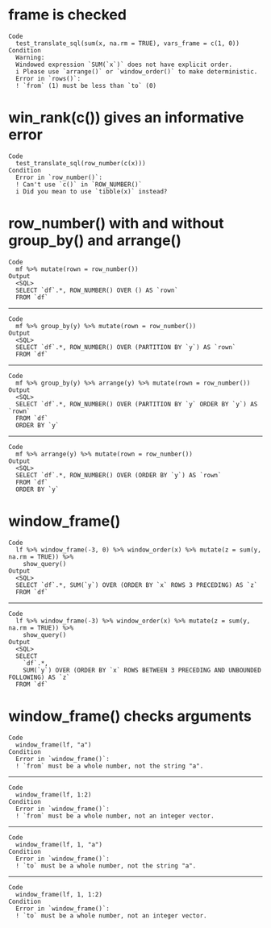 # frame is checked

    Code
      test_translate_sql(sum(x, na.rm = TRUE), vars_frame = c(1, 0))
    Condition
      Warning:
      Windowed expression `SUM(`x`)` does not have explicit order.
      i Please use `arrange()` or `window_order()` to make deterministic.
      Error in `rows()`:
      ! `from` (1) must be less than `to` (0)

# win_rank(c()) gives an informative error

    Code
      test_translate_sql(row_number(c(x)))
    Condition
      Error in `row_number()`:
      ! Can't use `c()` in `ROW_NUMBER()`
      i Did you mean to use `tibble(x)` instead?

# row_number() with and without group_by() and arrange()

    Code
      mf %>% mutate(rown = row_number())
    Output
      <SQL>
      SELECT `df`.*, ROW_NUMBER() OVER () AS `rown`
      FROM `df`

---

    Code
      mf %>% group_by(y) %>% mutate(rown = row_number())
    Output
      <SQL>
      SELECT `df`.*, ROW_NUMBER() OVER (PARTITION BY `y`) AS `rown`
      FROM `df`

---

    Code
      mf %>% group_by(y) %>% arrange(y) %>% mutate(rown = row_number())
    Output
      <SQL>
      SELECT `df`.*, ROW_NUMBER() OVER (PARTITION BY `y` ORDER BY `y`) AS `rown`
      FROM `df`
      ORDER BY `y`

---

    Code
      mf %>% arrange(y) %>% mutate(rown = row_number())
    Output
      <SQL>
      SELECT `df`.*, ROW_NUMBER() OVER (ORDER BY `y`) AS `rown`
      FROM `df`
      ORDER BY `y`

# window_frame()

    Code
      lf %>% window_frame(-3, 0) %>% window_order(x) %>% mutate(z = sum(y, na.rm = TRUE)) %>%
        show_query()
    Output
      <SQL>
      SELECT `df`.*, SUM(`y`) OVER (ORDER BY `x` ROWS 3 PRECEDING) AS `z`
      FROM `df`

---

    Code
      lf %>% window_frame(-3) %>% window_order(x) %>% mutate(z = sum(y, na.rm = TRUE)) %>%
        show_query()
    Output
      <SQL>
      SELECT
        `df`.*,
        SUM(`y`) OVER (ORDER BY `x` ROWS BETWEEN 3 PRECEDING AND UNBOUNDED FOLLOWING) AS `z`
      FROM `df`

# window_frame() checks arguments

    Code
      window_frame(lf, "a")
    Condition
      Error in `window_frame()`:
      ! `from` must be a whole number, not the string "a".

---

    Code
      window_frame(lf, 1:2)
    Condition
      Error in `window_frame()`:
      ! `from` must be a whole number, not an integer vector.

---

    Code
      window_frame(lf, 1, "a")
    Condition
      Error in `window_frame()`:
      ! `to` must be a whole number, not the string "a".

---

    Code
      window_frame(lf, 1, 1:2)
    Condition
      Error in `window_frame()`:
      ! `to` must be a whole number, not an integer vector.


